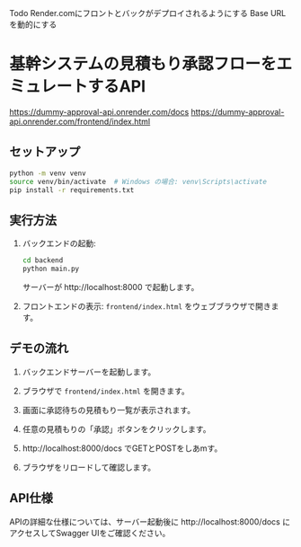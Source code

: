 Todo
Render.comにフロントとバックがデプロイされるようにする
Base URLを動的にする


# 基幹システムの見積もり承認フローをエミュレートするAPI

https://dummy-approval-api.onrender.com/docs
https://dummy-approval-api.onrender.com/frontend/index.html

## セットアップ

   ```bash
   python -m venv venv
   source venv/bin/activate  # Windows の場合: venv\Scripts\activate
   pip install -r requirements.txt
   ```

## 実行方法

1. バックエンドの起動:

   ```bash
   cd backend
   python main.py
   ```

   サーバーが http://localhost:8000 で起動します。

2. フロントエンドの表示:
   `frontend/index.html` をウェブブラウザで開きます。

## デモの流れ

1. バックエンドサーバーを起動します。

2. ブラウザで `frontend/index.html` を開きます。

3. 画面に承認待ちの見積もり一覧が表示されます。

4. 任意の見積もりの「承認」ボタンをクリックします。

5. http://localhost:8000/docs でGETとPOSTをしあmす。

6. ブラウザをリロードして確認します。

## API仕様

APIの詳細な仕様については、サーバー起動後に http://localhost:8000/docs にアクセスしてSwagger UIをご確認ください。
